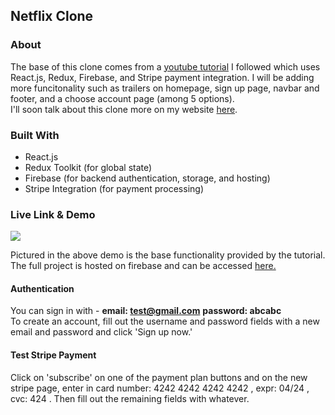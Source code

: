 ## Netflix Clone

### About
The base of this clone comes from a [youtube tutorial](https://www.youtube.com/watch?v=1TCw9wO1neA) I followed which uses React.js, Redux, Firebase, and Stripe payment integration. I will be adding more funcitonality such as trailers on homepage, sign up page, navbar and footer, and a choose account page (among 5 options).<br>
I'll soon talk about this clone more on my website [here](http://brysonoar.com/).

### Built With
* React.js
* Redux Toolkit (for global state)
* Firebase (for backend authentication, storage, and hosting)
* Stripe Integration (for payment processing)

### Live Link & Demo
![](images/NetflixClone.gif)

Pictured in the above demo is the base functionality provided by the tutorial. The full project is hosted on firebase and can be accessed [here.](https://netflix-clone-ba12f.web.app/) <br>
#### Authentication
You can sign in with - <b>email: test@gmail.com</b> <b>password: abcabc</b> <br>
To create an account, fill out the username and password fields with a new email and password and click 'Sign up now.' <br>
#### Test Stripe Payment 
Click on 'subscribe' on one of the payment plan buttons and on the new stripe page, enter in card number: 4242 4242 4242 4242 , expr: 04/24 , cvc: 424 . Then fill out the remaining fields with whatever.
